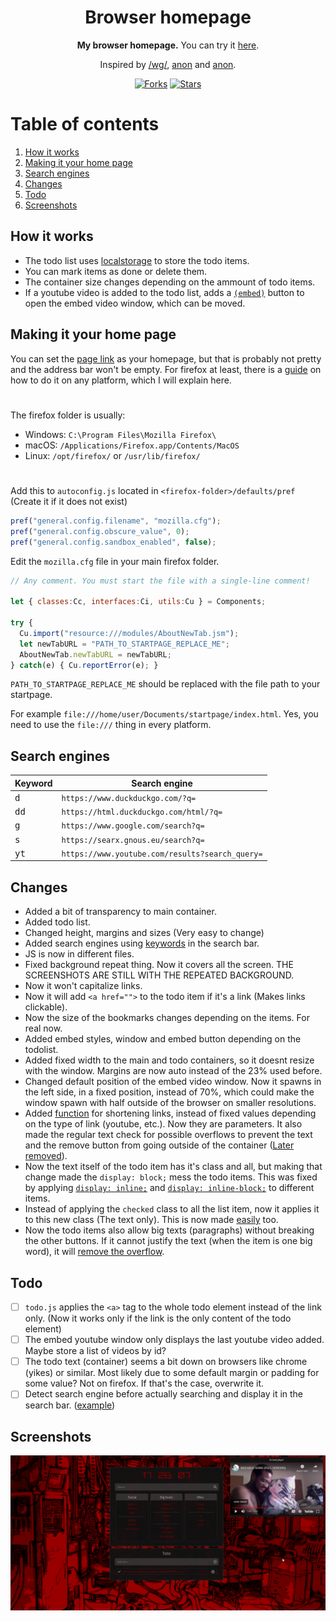 <div align="center">
  <h1>Browser homepage</h1>
  <b>My browser homepage.</b> You can try it <a href="https://r4v10l1.github.io/browser-homepage/homepage.html">here</a>.<br>
  <p>Inspired by <a href="https://boards.4chan.org/wg/thread/7801612">/wg/</a>, <a href="https://boards.4chan.org/wg/thread/7801612#p7822666">anon</a> and <a href="https://boards.4chan.org/wg/thread/7801612#p7827588">anon</a>.</p>
  <a href="https://github.com/r4v10l1/browser-homepage/network/members"><img src="https://img.shields.io/github/forks/r4v10l1/browser-homepage.svg?style=for-the-badge&logo=javascript&color=ead54e&logoColor=ead54e" alt="Forks"></a>
  <a href="https://github.com/r4v10l1/browser-homepage/stargazers"><img src="https://img.shields.io/github/stars/r4v10l1/browser-homepage.svg?style=for-the-badge&logo=javascript&color=ead54e&logoColor=ead54e" alt="Stars"></a>
</div>

# Table of contents
1. [How it works](https://github.com/r4v10l1/browser-homepage#How-it-works)
2. [Making it your home page](https://github.com/r4v10l1/browser-homepage#Making-it-your-home-page)
3. [Search engines](https://github.com/r4v10l1/browser-homepage#Search-engines)
4. [Changes](https://github.com/r4v10l1/browser-homepage#Changes)
5. [Todo](https://github.com/r4v10l1/browser-homepage#Todo)
6. [Screenshots](https://github.com/r4v10l1/browser-homepage#Screenshots)

## How it works

- The todo list uses [localstorage](https://blog.logrocket.com/localstorage-javascript-complete-guide/) to store the todo items.
- You can mark items as done or delete them.
- The container size changes depending on the ammount of todo items.
- If a youtube video is added to the todo list, adds a [`(embed)`](https://github.com/r4v10l1/youtube-embed-window) button to open the embed video window, which can be moved.

## Making it your home page
You can set the [page link](https://r4v10l1.github.io/browser-homepage/homepage.html) as your homepage, but that is probably not pretty and the address bar won't be empty. For firefox at least, there is a [guide](https://stpg.tk/guides/firefox-startpage/) on how to do it on any platform, which I will explain here.

#

The firefox folder is usually:
- Windows: `C:\Program Files\Mozilla Firefox\`
- macOS: `/Applications/Firefox.app/Contents/MacOS`
- Linux: `/opt/firefox/` or `/usr/lib/firefox/`

#

Add this to `autoconfig.js` located in `<firefox-folder>/defaults/pref` (Create it if it does not exist)
```js
pref("general.config.filename", "mozilla.cfg");
pref("general.config.obscure_value", 0);
pref("general.config.sandbox_enabled", false);
```
Edit the `mozilla.cfg` file in your main firefox folder.
```js
// Any comment. You must start the file with a single-line comment!

let { classes:Cc, interfaces:Ci, utils:Cu } = Components;

try {
  Cu.import("resource:///modules/AboutNewTab.jsm");
  let newTabURL = "PATH_TO_STARTPAGE_REPLACE_ME";
  AboutNewTab.newTabURL = newTabURL;
} catch(e) { Cu.reportError(e); }
```
`PATH_TO_STARTPAGE_REPLACE_ME` should be replaced with the file path to your startpage.

For example `file:///home/user/Documents/startpage/index.html`. Yes, you need to use the `file:///` thing in every platform.

## Search engines
Keyword       | Search engine
--------------|-----------------------
<kbd>d</kbd>  | `https://www.duckduckgo.com/?q=`
<kbd>dd</kbd> | `https://html.duckduckgo.com/html/?q=`
<kbd>g</kbd>  | `https://www.google.com/search?q=`
<kbd>s</kbd>  | `https://searx.gnous.eu/search?q=`
<kbd>yt</kbd> | `https://www.youtube.com/results?search_query=`

## Changes

- Added a bit of transparency to main container.
- Added todo list.
- Changed height, margins and sizes (Very easy to change)
- Added search engines using [keywords](https://github.com/r4v10l1/browser-homepage/blob/main/js/search-bar.js#L5) in the search bar.
- JS is now in different files.
- Fixed background repeat thing. Now it covers all the screen. THE SCREENSHOTS ARE STILL WITH THE REPEATED BACKGROUND.
- Now it won't capitalize links.
- Now it will add `<a href="">` to the todo item if it's a link (Makes links clickable). 
- Now the size of the bookmarks changes depending on the items. For real now.
- Added embed styles, window and embed button depending on the todolist.
- Added fixed width to the main and todo containers, so it doesnt resize with the window. Margins are now auto instead of the 23% used before.
- Changed default position of the embed video window. Now it spawns in the left side, in a fixed position, instead of 70%, which could make the window spawn with half outside of the browser on smaller resolutions.
- Added [function](https://github.com/r4v10l1/browser-homepage/commit/51d4e2e8c3f6ff98d7942d53aea73008403f047f#diff-69e1955059041300b9d121a61837651363f6e92e23f5683ea9aa8fc62f1a6bf5R38) for shortening links, instead of fixed values depending on the type of link (youtube, etc.). Now they are parameters. It also made the regular text check for possible overflows to prevent the text and the remove button from going outside of the container ([Later removed](https://github.com/r4v10l1/browser-homepage/commit/51d4e2e8c3f6ff98d7942d53aea73008403f047f#diff-69e1955059041300b9d121a61837651363f6e92e23f5683ea9aa8fc62f1a6bf5R38)).
- Now the text itself of the todo item has it's class and all, but making that change made the `display: block;` mess the todo items. This was fixed by applying [`display: inline;`](https://github.com/r4v10l1/browser-homepage/commit/a8d469ea8a46040d93810149e859fbee90667d8a#diff-f131fc9dca7d0116bd2258c95e127905bb0db3b922c83db9c7648b32770fc532R212) and [`display: inline-block;`](https://github.com/r4v10l1/browser-homepage/commit/a8d469ea8a46040d93810149e859fbee90667d8a#diff-f131fc9dca7d0116bd2258c95e127905bb0db3b922c83db9c7648b32770fc532R216) to different items.
- Instead of applying the `checked` class to all the list item, now it applies it to this new class (The text only). This is now made [easily](https://github.com/r4v10l1/browser-homepage/commit/66e53ba041a0898983727ebbfa2171a65a22be7b#diff-69e1955059041300b9d121a61837651363f6e92e23f5683ea9aa8fc62f1a6bf5R49) too.
- Now the todo items also allow big texts (paragraphs) without breaking the other buttons. If it cannot justify the text (when the item is one big word), it will [remove the overflow](https://github.com/r4v10l1/browser-homepage/commit/a8d469ea8a46040d93810149e859fbee90667d8a#diff-f131fc9dca7d0116bd2258c95e127905bb0db3b922c83db9c7648b32770fc532R218).

## Todo
- [ ] `todo.js` applies the `<a>` tag to the whole todo element instead of the link only. (Now it works only if the link is the only content of the todo element)
- [ ] The embed youtube window only displays the last youtube video added. Maybe store a list of videos by id?
- [ ] The todo text (container) seems a bit down on browsers like chrome (yikes) or similar. Most likely due to some default margin or padding for some value? Not on firefox. If that's the case, overwrite it.
- [ ] Detect search engine before actually searching and display it in the search bar. ([example](screenshots/search-engines-example.png))

## Screenshots
![Youtube screenshot](screenshots/screenshot4.png)
